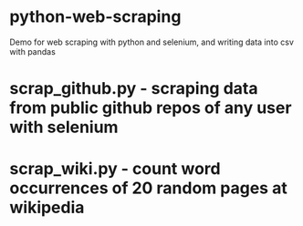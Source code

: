 # python-web-scraping
Demo for web scraping with python and selenium, and writing data into csv with pandas


# scrap_github.py - scraping data from public github repos of any user with selenium
# scrap_wiki.py - count word occurrences of 20 random pages at wikipedia

